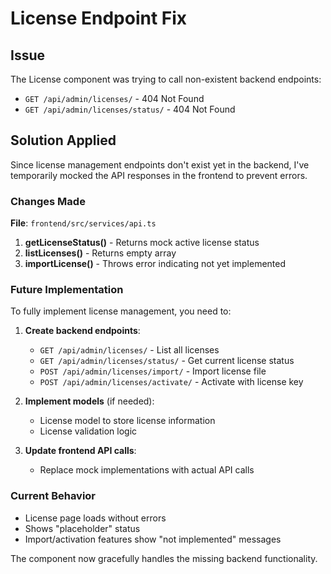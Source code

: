 # License Endpoint Fix

## Issue
The License component was trying to call non-existent backend endpoints:
- `GET /api/admin/licenses/` - 404 Not Found
- `GET /api/admin/licenses/status/` - 404 Not Found

## Solution Applied
Since license management endpoints don't exist yet in the backend, I've temporarily mocked the API responses in the frontend to prevent errors.

### Changes Made

**File**: `frontend/src/services/api.ts`

1. **getLicenseStatus()** - Returns mock active license status
2. **listLicenses()** - Returns empty array
3. **importLicense()** - Throws error indicating not yet implemented

### Future Implementation

To fully implement license management, you need to:

1. **Create backend endpoints**:
   - `GET /api/admin/licenses/` - List all licenses
   - `GET /api/admin/licenses/status/` - Get current license status
   - `POST /api/admin/licenses/import/` - Import license file
   - `POST /api/admin/licenses/activate/` - Activate with license key

2. **Implement models** (if needed):
   - License model to store license information
   - License validation logic

3. **Update frontend API calls**:
   - Replace mock implementations with actual API calls

### Current Behavior
- License page loads without errors
- Shows "placeholder" status
- Import/activation features show "not implemented" messages

The component now gracefully handles the missing backend functionality.

